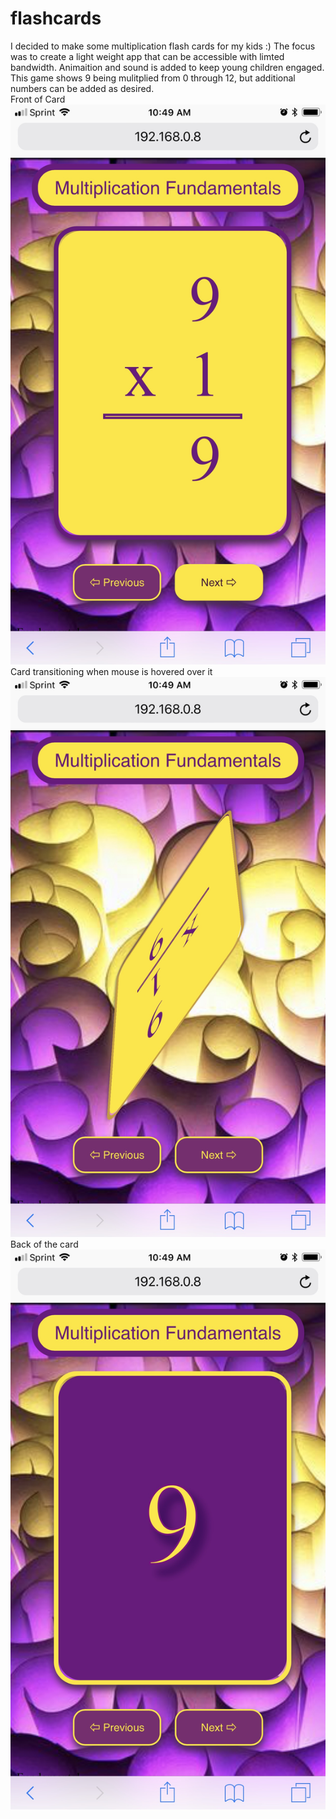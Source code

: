# flashcards
I decided to make some multiplication flash cards for my kids :)
The focus was to create a light weight app that can be accessible with limted bandwidth.
Animaition and sound is added to keep young children engaged.  
This game shows 9 being mulitplied from 0 through 12, but additional numbers can be added as desired.
<br>Front of Card<br>
<img src = img/2454E66D-61FF-4259-833D-47D73EA6780C.jpeg>
  <br>Card transitioning when mouse is hovered over it<br>
<img src = img/FA93E73C-EEF2-4260-B6BD-0867B7B03DB1.jpeg>
<br> Back of the card <br>
 <img src = img/A5C5EF14-94A7-4EE3-AE0A-7627FB78F90F.jpeg>
